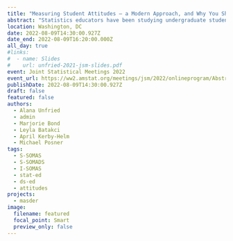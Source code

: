 ```yaml
---
title: "Measuring Student Attitudes – a Modern Approach, and Why You Should Get Involved"
abstract: "Statistics educators have been studying undergraduate student attitudes toward statistics for decades, but with lack of modern instruments for collecting attitudes and a mechanism for studying these attitudes at the national scale. These two needs are met with our NSF-funded grant MASDER: Motivational Attitudes in Statistics and Data Science Education (DUE-2013392). Prior research tells us that attitudes matter in statistics and data science education, and it is crucial for educators to understand these attitudes. Through the grant, our research team is creating a family of validated instruments to measure student attitudes toward statistics or data science, instructor attitudes toward teaching statistics or data science, and the learning environment. We will describe the goals of the grant, the six instruments under development and the development process, and brief psychometric findings from our Spring 2022 survey administrations. We encourage statistics and data science instructors and educational researchers to get involved with data collection for Fall 2022."
location: Washington, DC
date: 2022-08-09T14:30:00.927Z
date_end: 2022-08-09T16:20:00.000Z
all_day: true
#links:
#  - name: Slides
#    url: unfried-2021-jsm-slides.pdf
event: Joint Statistical Meetings 2022
event_url: https://ww2.amstat.org/meetings/jsm/2022/onlineprogram/AbstractDetails.cfm?abstractid=323499
publishDate: 2022-08-09T14:30:00.927Z
draft: false
featured: false
authors:
  - Alana Unfried
  - admin
  - Marjorie Bond
  - Leyla Batakci
  - April Kerby-Helm
  - Michael Posner
tags:
  - S-SOMAS
  - S-SOMADS
  - I-SOMAS
  - stat-ed
  - ds-ed
  - attitudes
projects:
  - masder
image:
  filename: featured
  focal_point: Smart
  preview_only: false
---
```

